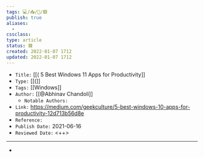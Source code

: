 ```yaml
---
tags: 💻️/📥️/📰️/🟥️
publish: true
aliases:
  - 
cssclass: 
type: article
status: 🟥️
created: 2022-01-07 1712
updated: 2022-01-07 1712
---
```


- `Title:` [[( 5 Best Windows 11 Apps for Productivity]]
- `Type:` [[(]]
- `Tags:` [[Windows]]
- `Author:` [[@Abhinav Chandoli]]
	- `Notable Authors:` 
- `Link:` <https://medium.com/geekculture/5-best-windows-10-apps-for-productivity-12d713b56d8e>
- `Reference:` 
- `Publish Date:` 2021-06-16
- `Reviewed Date:` <++>

---

- 
